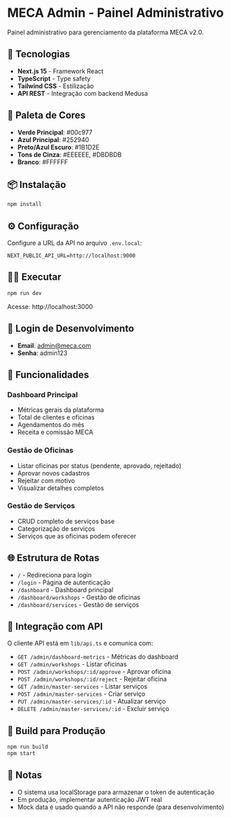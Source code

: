 # MECA Admin - Painel Administrativo

Painel administrativo para gerenciamento da plataforma MECA v2.0.

## 🚀 Tecnologias

- **Next.js 15** - Framework React
- **TypeScript** - Type safety
- **Tailwind CSS** - Estilização
- **API REST** - Integração com backend Medusa

## 🎨 Paleta de Cores

- **Verde Principal**: #00c977
- **Azul Principal**: #252940
- **Preto/Azul Escuro**: #1B1D2E
- **Tons de Cinza**: #EEEEEE, #DBDBDB
- **Branco**: #FFFFFF

## 📦 Instalação

```bash
npm install
```

## ⚙️ Configuração

Configure a URL da API no arquivo `.env.local`:

```env
NEXT_PUBLIC_API_URL=http://localhost:9000
```

## 🏃‍♂️ Executar

```bash
npm run dev
```

Acesse: http://localhost:3000

## 🔐 Login de Desenvolvimento

- **Email**: admin@meca.com
- **Senha**: admin123

## 📱 Funcionalidades

### Dashboard Principal
- Métricas gerais da plataforma
- Total de clientes e oficinas
- Agendamentos do mês
- Receita e comissão MECA

### Gestão de Oficinas
- Listar oficinas por status (pendente, aprovado, rejeitado)
- Aprovar novos cadastros
- Rejeitar com motivo
- Visualizar detalhes completos

### Gestão de Serviços
- CRUD completo de serviços base
- Categorização de serviços
- Serviços que as oficinas podem oferecer

## 🌐 Estrutura de Rotas

- `/` - Redireciona para login
- `/login` - Página de autenticação
- `/dashboard` - Dashboard principal
- `/dashboard/workshops` - Gestão de oficinas
- `/dashboard/services` - Gestão de serviços

## 🔌 Integração com API

O cliente API está em `lib/api.ts` e comunica com:

- `GET /admin/dashboard-metrics` - Métricas do dashboard
- `GET /admin/workshops` - Listar oficinas
- `POST /admin/workshops/:id/approve` - Aprovar oficina
- `POST /admin/workshops/:id/reject` - Rejeitar oficina
- `GET /admin/master-services` - Listar serviços
- `POST /admin/master-services` - Criar serviço
- `PUT /admin/master-services/:id` - Atualizar serviço
- `DELETE /admin/master-services/:id` - Excluir serviço

## 🚀 Build para Produção

```bash
npm run build
npm start
```

## 📝 Notas

- O sistema usa localStorage para armazenar o token de autenticação
- Em produção, implementar autenticação JWT real
- Mock data é usado quando a API não responde (para desenvolvimento)
